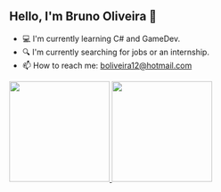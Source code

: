## Hello, I'm Bruno Oliveira 👋
- 💻 I'm currently learning C# and GameDev.
- 🔍 I'm currently searching for jobs or an internship.
- 📫 How to reach me: boliveira12@hotmail.com

 <div>
  <a href="https://www.linkedin.com/in/bruno-oliveira-4437341a0/">
  <img height="180em" src="https://github-readme-stats.vercel.app/api?username=boliveira12&show_icons=true&theme=dracula&include_all_commits=true&count_private=true"/>
  <img height="180em" src="https://github-readme-stats.vercel.app/api/top-langs/?username=boliveira12&layout=compact&langs_count=7&theme=dracula"/>
</div>
